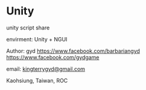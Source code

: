 Unity
=====

unity script share

envirment: Unity + NGUI

Author: gyd
https://www.facebook.com/barbariangyd
https://www.facebook.com/gydgame

email: kingterrygyd@gmail.com

Kaohsiung, Taiwan, ROC
